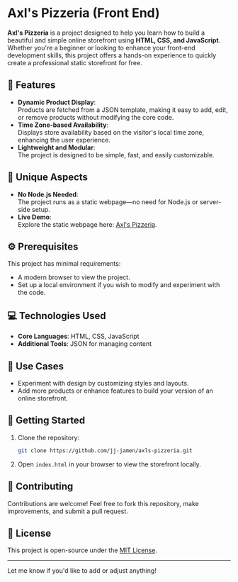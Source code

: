 # Axl's Pizzeria (Front End)

**Axl's Pizzeria** is a project designed to help you learn how to build a beautiful and simple online storefront using **HTML, CSS, and JavaScript**. Whether you're a beginner or looking to enhance your front-end development skills, this project offers a hands-on experience to quickly create a professional static storefront for free.  

## 🌟 Features  
- **Dynamic Product Display**:  
  Products are fetched from a JSON template, making it easy to add, edit, or remove products without modifying the core code.  
- **Time Zone-based Availability**:  
  Displays store availability based on the visitor's local time zone, enhancing the user experience.  
- **Lightweight and Modular**:  
  The project is designed to be simple, fast, and easily customizable.  

## 🚀 Unique Aspects  
- **No Node.js Needed**:  
  The project runs as a static webpage—no need for Node.js or server-side setup.  
- **Live Demo**:  
  Explore the static webpage here: [Axl's Pizzeria](https://jj-jamen.github.io/axls-pizzeria/).  

## ⚙️ Prerequisites  
This project has minimal requirements:  
- A modern browser to view the project.  
- Set up a local environment if you wish to modify and experiment with the code.  

## 💻 Technologies Used  
- **Core Languages**: HTML, CSS, JavaScript  
- **Additional Tools**: JSON for managing content  

## 🎯 Use Cases  
- Experiment with design by customizing styles and layouts.  
- Add more products or enhance features to build your version of an online storefront.  

## 🔧 Getting Started  
1. Clone the repository:  
   ```bash
   git clone https://github.com/jj-jamen/axls-pizzeria.git
   ```  
2. Open `index.html` in your browser to view the storefront locally.  

## 🤝 Contributing  
Contributions are welcome! Feel free to fork this repository, make improvements, and submit a pull request.  

## 📜 License  
This project is open-source under the [MIT License](LICENSE).  

--- 

Let me know if you'd like to add or adjust anything!
